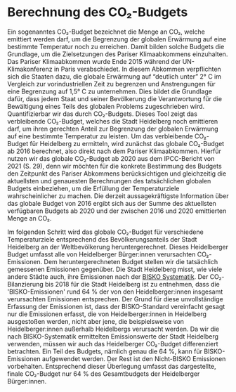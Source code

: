 # Berechnung des CO₂-Budgets

Ein sogenanntes CO₂-Budget bezeichnet die Menge an CO₂, welche emittiert werden darf, um die Begrenzung der globalen Erwärmung auf eine bestimmte Temperatur noch zu erreichen.
Damit bilden solche Budgets die Grundlage, um die Zielsetzungen des Pariser Klimaabkommens einzuhalten.
Das Pariser Klimaabkommen wurde Ende 2015 während der UN-Klimakonferenz in Paris verabschiedet.
In diesem Abkommen verpflichten sich die Staaten dazu, die globale Erwärmung auf “deutlich unter” 2° C im Vergleich zur vorindustriellen Zeit zu begrenzen und Anstrengungen für eine Begrenzung auf 1,5° C zu unternehmen.
Dies bildet die Grundlage dafür, dass jedem Staat und seiner Bevölkerung die Verantwortung für die Bewältigung eines Teils des globalen Problems zugeschrieben wird.
Quantifizierbar wir das durch CO₂-Budgets.
Dieses Tool zeigt das verbleibende CO₂-Budget, welches die Stadt Heidelberg noch emittieren darf, um ihren gerechten Anteil zur Begrenzung der globalen Erwärmung auf eine bestimmte Temperatur zu leisten.
Um das verbleibende CO₂-Budget für Heidelberg zu ermitteln, wird zunächst das globale CO₂-Budget ab 2016 berechnet, also direkt nach dem Pariser Klimaabkommen.
Hierfür nutzen wir das globale CO₂-Budget ab 2020 aus dem IPCC-Bericht von 2021 (S. 29), denn wir möchten für die konkrete Bestimmung des Budgets den Zeitpunkt des Pariser Abkommens berücksichtigen und gleichzeitig die aktuellsten und genauesten Berechnungen des tatsächlichen globalen Budgets einbeziehen, um die Erfüllung der Temperaturziele wahrscheinlicher zu machen.
Die derzeit aussagekräftigste Information über das globale Budget von 2016 ergibt sich aus der Summe des aktuellsten verfügbaren Budgets ab 2020 und der zwischen 2016 und 2020 emittierten Menge an CO₂.

Im folgenden Schritt wird das globale CO₂-Budget für verschiedene Temperaturziele entsprechend des Bevölkerungsanteils der Stadt Heidelberg an der Weltbevölkerung heruntergerechnet.
Dieses Heidelberger Budget umfasst alle von Heidelberger Bürger:innen verursachten CO₂-Emissionen.
Dem heruntergerechneten Budget stellen wir die tatsächlich gemessenen Emissionen gegenüber.
Die Stadt Heidelberg misst, wie viele andere Städte auch, ihre Emissionen nach der [BISKO Systematik](https://www.kea-bw.de/fileadmin/user_upload/Energiemanagement/Angebote/Beschreibung_der_BISKO-Methodik.pdf).
Der CO₂-Bilanzierung bis 2018 für die Stadt Heidelberg ist zu entnehmen, dass die 'BISKO-Emissionen' rund 64 % der von den Heidelberger:innen insgesamt verursachten Emissionen entsprechen.
Der Grund für diese unvollständige Erfassung der Emissionen ist, dass der BISKO-Standard vereinfacht gesagt nur die Emissionen erfasst, die von Heidelberger:innen in Heidelberg ausgestoßen werden, nicht aber jene, die beispielsweise von Heidelberger:innen außerhalb Heidelbergs verursacht werden.
Da wir die nach BISKO-Systematik ermittelten Emissionswerte der Stadt Heidelberg verwenden, müssen wir auch das Heidelberger CO₂-Budget differenziert betrachten.
Ein Teil des Budgets, nämlich genau die 64 %, kann für BISKO-Emissionen aufgewendet werden.
Der Rest ist den Nicht-BISKO Emissionen vorbehalten.
Entsprechend dieser Überlegung umfasst das dargestellte, finale CO₂-Budget nur 64 % des Gesamtbudgets der Heidelberger Bürger:innen.
